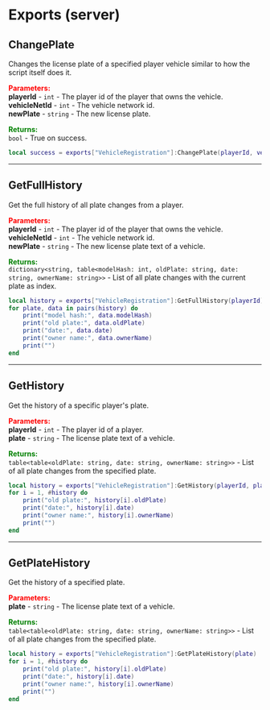 
# Exports (server)

## ChangePlate

Changes the license plate of a specified player vehicle similar to how the script itself does it.

<font style="color:red;">**Parameters:**</font><br>
**playerId** - `int` - The player id of the player that owns the vehicle.<br>
**vehicleNetId** - `int` - The vehicle network id.<br>
**newPlate** - `string` - The new license plate.

<font style="color:green;">**Returns:**</font><br>
`bool` - True on success.

```lua
local success = exports["VehicleRegistration"]:ChangePlate(playerId, vehicleNetId, newPlate)
```

***

## GetFullHistory

Get the full history of all plate changes from a player.

<font style="color:red;">**Parameters:**</font><br>
**playerId** - `int` - The player id of the player that owns the vehicle.<br>
**vehicleNetId** - `int` - The vehicle network id.<br>
**newPlate** - `string` - The new license plate text of a vehicle.

<font style="color:green;">**Returns:**</font><br>
`dictionary<string, table<modelHash: int, oldPlate: string, date: string, ownerName: string>>` - 
List of all plate changes with the current plate as index.

```lua
local history = exports["VehicleRegistration"]:GetFullHistory(playerId)
for plate, data in pairs(history) do
    print("model hash:", data.modelHash)
    print("old plate:", data.oldPlate)
    print("date:", data.date)
    print("owner name:", data.ownerName)
    print("")
end
```

***

## GetHistory

Get the history of a specific player's plate.

<font style="color:red;">**Parameters:**</font><br>
**playerId** - `int` - The player id of a player.<br>
**plate** - `string` - The license plate text of a vehicle.

<font style="color:green;">**Returns:**</font><br>
`table<table<oldPlate: string, date: string, ownerName: string>>` - List of all plate changes from 
the specified plate.

```lua
local history = exports["VehicleRegistration"]:GetHistory(playerId, plate)
for i = 1, #history do
    print("old plate:", history[i].oldPlate)
    print("date:", history[i].date)
    print("owner name:", history[i].ownerName)
    print("")
end
```

***

## GetPlateHistory

Get the history of a specified plate.

<font style="color:red;">**Parameters:**</font><br>
**plate** - `string` - The license plate text of a vehicle.

<font style="color:green;">**Returns:**</font><br>
`table<table<oldPlate: string, date: string, ownerName: string>>` - List of all plate changes from 
the specified plate.

```lua
local history = exports["VehicleRegistration"]:GetPlateHistory(plate)
for i = 1, #history do
    print("old plate:", history[i].oldPlate)
    print("date:", history[i].date)
    print("owner name:", history[i].ownerName)
    print("")
end
```
